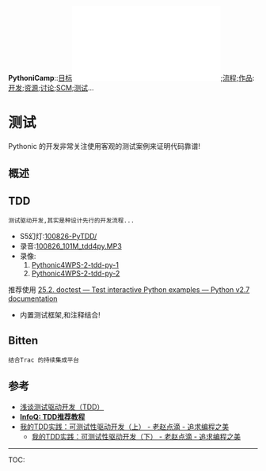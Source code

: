 **PythoniCamp**::[目标](GoalPythoniCamp.md)![参与](HowtoJoin.md);[流程](KcPyCampFlow.md);[作品](PythoniCampItems.md):[开发](HowtoDevelop.md);[资源](PythonicRes.md);[讨论](HowtoDiscuss.md);[SCM](HowtoScm.md);[测试](HowtoTesting.md)...


# 测试 #
Pythonic 的开发非常关注使用客观的测试案例来证明代码靠谱!

## 概述 ##



## TDD ##
`测试驱动开发,其实是种设计先行的开发流程...`
  * S5幻灯:[100826-PyTDD/](http://zoomquiet.org/res/s5/100826-PyTDD/)
  * 录音:[100826\_101M\_tdd4py.MP3](http://zoomquiet.org/res/m/r/wav4zoomq/100826-tdd4py/100826_101M_tdd4py.MP3)
  * 录像:
    1. [Pythonic4WPS-2-tdd-py-1](http://v.youku.com/v_playlist/f5066545o1p4.html)
    1. [Pythonic4WPS-2-tdd-py-2](http://v.youku.com/v_playlist/f5066545o1p5.html)



推荐使用 [25.2. doctest — Test interactive Python examples — Python v2.7 documentation](http://docs.python.org/library/doctest.html)
  * 内置测试框架,和注释结合!


## Bitten ##
`结合Trac 的持续集成平台`

## 参考 ##
  * [浅谈测试驱动开发（TDD）](http://www.ibm.com/developerworks/cn/linux/l-tdd/index.html)
  * **[InfoQ: TDD推荐教程](http://www.infoq.com/cn/news/2009/05/recommended-tdd-tutorials)**
  * [我的TDD实践：可测试性驱动开发（上） - 老赵点滴 - 追求编程之美](http://blog.zhaojie.me/2009/10/testability-driven-development-1.html)
    * [我的TDD实践：可测试性驱动开发（下） - 老赵点滴 - 追求编程之美](http://blog.zhaojie.me/2009/10/testability-driven-development-2.html)



---

TOC: 